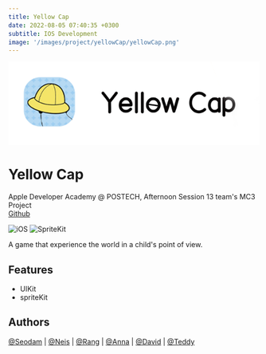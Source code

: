 ```yaml
---
title: Yellow Cap
date: 2022-08-05 07:40:35 +0300
subtitle: IOS Development
image: '/images/project/yellowCap/yellowCap.png'
---
```


![mainImg](/images/project/yellowCap/yellowCap.png)

# Yellow Cap
Apple Developer Academy @ POSTECH, Afternoon Session 13 team's MC3 Project<br>
[Github](https://github.com/DeveloperAcademy-POSTECH/MC3-Team13-RiceCake)

![iOS](https://img.shields.io/badge/Swift-iOS-51a9e8?logo=Swift)
![SpriteKit](https://img.shields.io/badge/🎮-SpriteKit-%237A1FA2)

A game that experience the world in a child's point of view.

## Features
- UIKit
- spriteKit

## Authors
[@Seodam](https://github.com/seodam-hst) | [@Neis](https://github.com/JungYunseong) | [@Rang](https://github.com/bee712) | [@Anna](https://github.com/Eunbi-Cho) | [@David](https://github.com/David-ShinDJ) | [@Teddy](https://github.com/seunghoonkim34)